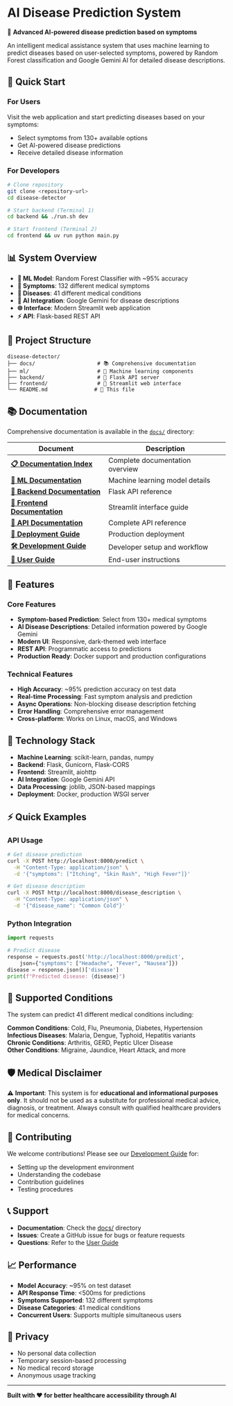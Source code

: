 # AI Disease Prediction System

🏥 **Advanced AI-powered disease prediction based on symptoms**

An intelligent medical assistance system that uses machine learning to predict diseases based on user-selected symptoms, powered by Random Forest classification and Google Gemini AI for detailed disease descriptions.

## 🚀 Quick Start

### For Users

Visit the web application and start predicting diseases based on your symptoms:

- Select symptoms from 130+ available options
- Get AI-powered disease predictions
- Receive detailed disease information

### For Developers

```bash
# Clone repository
git clone <repository-url>
cd disease-detector

# Start backend (Terminal 1)
cd backend && ./run.sh dev

# Start frontend (Terminal 2)
cd frontend && uv run python main.py
```

## 📊 System Overview

- **🧠 ML Model**: Random Forest Classifier with ~95% accuracy
- **🔬 Symptoms**: 132 different medical symptoms
- **🏥 Diseases**: 41 different medical conditions
- **🤖 AI Integration**: Google Gemini for disease descriptions
- **🌐 Interface**: Modern Streamlit web application
- **⚡ API**: Flask-based REST API

## 📁 Project Structure

```
disease-detector/
├── docs/                    # 📚 Comprehensive documentation
├── ml/                      # 🧠 Machine learning components
├── backend/                 # 🔧 Flask API server
├── frontend/                # 🎨 Streamlit web interface
└── README.md               # 📖 This file
```

## 📚 Documentation

Comprehensive documentation is available in the [`docs/`](./docs/) directory:

| Document                                                          | Description                     |
| ----------------------------------------------------------------- | ------------------------------- |
| **[📋 Documentation Index](./disease-detector/docs/README.md)**                    | Complete documentation overview |
| **[🧠 ML Documentation](./disease-detector/docs/ml-documentation.md)**             | Machine learning model details  |
| **[🔧 Backend Documentation](./disease-detector/docs/backend-documentation.md)**   | Flask API reference             |
| **[🎨 Frontend Documentation](./disease-detector/docs/frontend-documentation.md)** | Streamlit interface guide       |
| **[📡 API Documentation](./disease-detector/docs/api-documentation.md)**           | Complete API reference          |
| **[🚀 Deployment Guide](./disease-detector/docs/deployment-guide.md)**             | Production deployment           |
| **[🛠️ Development Guide](./disease-detector/docs/development-guide.md)**           | Developer setup and workflow    |
| **[👤 User Guide](./disease-detector/docs/user-guide.md)**                         | End-user instructions           |

## 🎯 Features

### Core Features

- **Symptom-based Prediction**: Select from 130+ medical symptoms
- **AI Disease Descriptions**: Detailed information powered by Google Gemini
- **Modern UI**: Responsive, dark-themed web interface
- **REST API**: Programmatic access to predictions
- **Production Ready**: Docker support and production configurations

### Technical Features

- **High Accuracy**: ~95% prediction accuracy on test data
- **Real-time Processing**: Fast symptom analysis and prediction
- **Async Operations**: Non-blocking disease description fetching
- **Error Handling**: Comprehensive error management
- **Cross-platform**: Works on Linux, macOS, and Windows

## 🔧 Technology Stack

- **Machine Learning**: scikit-learn, pandas, numpy
- **Backend**: Flask, Gunicorn, Flask-CORS
- **Frontend**: Streamlit, aiohttp
- **AI Integration**: Google Gemini API
- **Data Processing**: joblib, JSON-based mappings
- **Deployment**: Docker, production WSGI server

## ⚡ Quick Examples

### API Usage

```bash
# Get disease prediction
curl -X POST http://localhost:8000/predict \
  -H "Content-Type: application/json" \
  -d '{"symptoms": ["Itching", "Skin Rash", "High Fever"]}'

# Get disease description
curl -X POST http://localhost:8000/disease_description \
  -H "Content-Type: application/json" \
  -d '{"disease_name": "Common Cold"}'
```

### Python Integration

```python
import requests

# Predict disease
response = requests.post('http://localhost:8000/predict',
    json={"symptoms": ["Headache", "Fever", "Nausea"]})
disease = response.json()['disease']
print(f"Predicted disease: {disease}")
```

## 🏥 Supported Conditions

The system can predict 41 different medical conditions including:

**Common Conditions**: Cold, Flu, Pneumonia, Diabetes, Hypertension  
**Infectious Diseases**: Malaria, Dengue, Typhoid, Hepatitis variants  
**Chronic Conditions**: Arthritis, GERD, Peptic Ulcer Disease  
**Other Conditions**: Migraine, Jaundice, Heart Attack, and more

## 🛡️ Medical Disclaimer

⚠️ **Important**: This system is for **educational and informational purposes only**. It should not be used as a substitute for professional medical advice, diagnosis, or treatment. Always consult with qualified healthcare providers for medical concerns.

## 🤝 Contributing

We welcome contributions! Please see our [Development Guide](./disease-detector/docs/development-guide.md) for:

- Setting up the development environment
- Understanding the codebase
- Contribution guidelines
- Testing procedures

## 📞 Support

- **Documentation**: Check the [docs/](./disease-detector/docs/) directory
- **Issues**: Create a GitHub issue for bugs or feature requests
- **Questions**: Refer to the [User Guide](./disease-detector/docs/user-guide.md)

## 📈 Performance

- **Model Accuracy**: ~95% on test dataset
- **API Response Time**: <500ms for predictions
- **Symptoms Supported**: 132 different symptoms
- **Disease Categories**: 41 medical conditions
- **Concurrent Users**: Supports multiple simultaneous users

## 🔐 Privacy

- No personal data collection
- Temporary session-based processing
- No medical record storage
- Anonymous usage tracking

---

**Built with ❤️ for better healthcare accessibility through AI**
